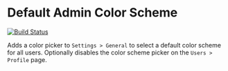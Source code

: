Default Admin Color Scheme
==========================

[![Build Status](https://travis-ci.org/barryceelen/wp-default-admin-color-scheme.svg?branch=master)](https://travis-ci.org/barryceelen/wp-default-admin-color-scheme)

Adds a color picker to `Settings > General` to select a default color scheme for all users.
Optionally disables the color scheme picker on the `Users > Profile` page.
